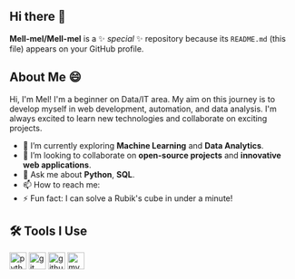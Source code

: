## Hi there 👋

**Mell-mel/Mell-mel** is a ✨ _special_ ✨ repository because its `README.md` (this file) appears on your GitHub profile.


## About Me 😄

Hi, I'm Mel! I'm a beginner on Data/IT area. My aim on this journey is to develop myself in web development, automation, and data analysis. I'm always excited to learn new technologies and collaborate on exciting projects.


- 🌱 I’m currently exploring **Machine Learning** and **Data Analytics**.
- 🤝 I’m looking to collaborate on **open-source projects** and **innovative web applications**.
- 💬 Ask me about **Python**, **SQL**. 
- 📫 How to reach me:
- ⚡ Fun fact: I can solve a Rubik's cube in under a minute!




## 🛠️ Tools I Use

<p align="left">
<img src="https://cdn.jsdelivr.net/gh/devicons/devicon/icons/python/python-original.svg" alt="python" width="30" height="30"/>
<img src="https://cdn.jsdelivr.net/gh/devicons/devicon/icons/git/git-original.svg" alt="git" width="30" height="30"/>
<img src="https://cdn.jsdelivr.net/gh/devicons/devicon/icons/github/github-original-wordmark.svg" alt="github" width="30" height="30"/>
<img src="https://cdn.jsdelivr.net/gh/devicons/devicon/icons/mysql/mysql-original-wordmark.svg" alt="mysql" width="30" height="30"/>
